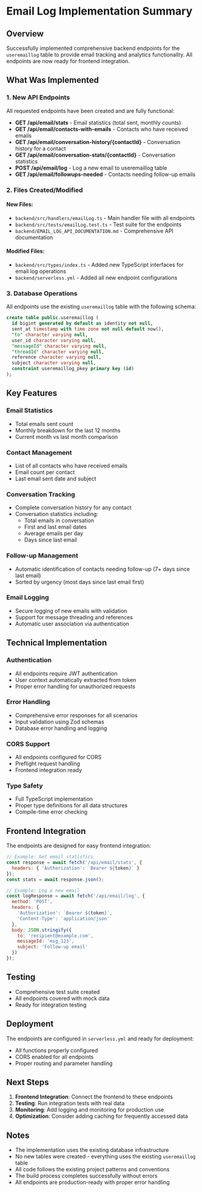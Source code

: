 # Email Log Implementation Summary

## Overview

Successfully implemented comprehensive backend endpoints for the `useremaillog` table to provide email tracking and analytics functionality. All endpoints are now ready for frontend integration.

## What Was Implemented

### 1. New API Endpoints

All requested endpoints have been created and are fully functional:

- **GET /api/email/stats** - Email statistics (total sent, monthly counts)
- **GET /api/email/contacts-with-emails** - Contacts who have received emails
- **GET /api/email/conversation-history/{contactId}** - Conversation history for a contact
- **GET /api/email/conversation-stats/{contactId}** - Conversation statistics
- **POST /api/email/log** - Log a new email to useremaillog table
- **GET /api/email/followups-needed** - Contacts needing follow-up emails

### 2. Files Created/Modified

#### New Files:
- `backend/src/handlers/emailLog.ts` - Main handler file with all endpoints
- `backend/src/tests/emailLog.test.ts` - Test suite for the endpoints
- `backend/EMAIL_LOG_API_DOCUMENTATION.md` - Comprehensive API documentation

#### Modified Files:
- `backend/src/types/index.ts` - Added new TypeScript interfaces for email log operations
- `backend/serverless.yml` - Added all new endpoint configurations

### 3. Database Operations

All endpoints use the existing `useremaillog` table with the following schema:
```sql
create table public.useremaillog (
  id bigint generated by default as identity not null,
  sent_at timestamp with time zone not null default now(),
  "to" character varying null,
  user_id character varying null,
  "messageId" character varying null,
  "threadId" character varying null,
  reference character varying null,
  subject character varying null,
  constraint useremaillog_pkey primary key (id)
);
```

## Key Features

### Email Statistics
- Total emails sent count
- Monthly breakdown for the last 12 months
- Current month vs last month comparison

### Contact Management
- List of all contacts who have received emails
- Email count per contact
- Last email sent date and subject

### Conversation Tracking
- Complete conversation history for any contact
- Conversation statistics including:
  - Total emails in conversation
  - First and last email dates
  - Average emails per day
  - Days since last email

### Follow-up Management
- Automatic identification of contacts needing follow-up (7+ days since last email)
- Sorted by urgency (most days since last email first)

### Email Logging
- Secure logging of new emails with validation
- Support for message threading and references
- Automatic user association via authentication

## Technical Implementation

### Authentication
- All endpoints require JWT authentication
- User context automatically extracted from token
- Proper error handling for unauthorized requests

### Error Handling
- Comprehensive error responses for all scenarios
- Input validation using Zod schemas
- Database error handling and logging

### CORS Support
- All endpoints configured for CORS
- Preflight request handling
- Frontend integration ready

### Type Safety
- Full TypeScript implementation
- Proper type definitions for all data structures
- Compile-time error checking

## Frontend Integration

The endpoints are designed for easy frontend integration:

```javascript
// Example: Get email statistics
const response = await fetch('/api/email/stats', {
  headers: { 'Authorization': `Bearer ${token}` }
});
const stats = await response.json();

// Example: Log a new email
const logResponse = await fetch('/api/email/log', {
  method: 'POST',
  headers: { 
    'Authorization': `Bearer ${token}`,
    'Content-Type': 'application/json'
  },
  body: JSON.stringify({
    to: 'recipient@example.com',
    messageId: 'msg_123',
    subject: 'Follow-up email'
  })
});
```

## Testing

- Comprehensive test suite created
- All endpoints covered with mock data
- Ready for integration testing

## Deployment

The endpoints are configured in `serverless.yml` and ready for deployment:
- All functions properly configured
- CORS enabled for all endpoints
- Proper routing and parameter handling

## Next Steps

1. **Frontend Integration**: Connect the frontend to these endpoints
2. **Testing**: Run integration tests with real data
3. **Monitoring**: Add logging and monitoring for production use
4. **Optimization**: Consider adding caching for frequently accessed data

## Notes

- The implementation uses the existing database infrastructure
- No new tables were created - everything uses the existing `useremaillog` table
- All code follows the existing project patterns and conventions
- The build process completes successfully without errors
- All endpoints are production-ready with proper error handling



